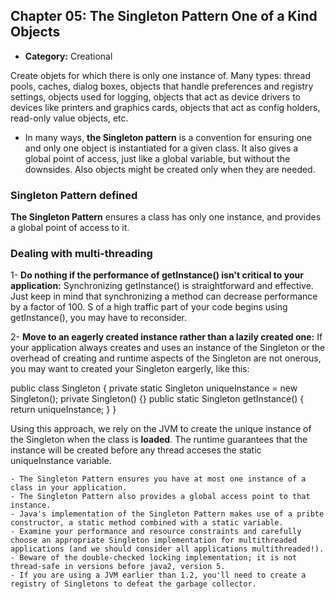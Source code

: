 ## Chapter 05: The Singleton Pattern One of a Kind Objects

- **Category:** Creational<br>

Create objets for which there is only one instance of. Many types: thread pools, caches, dialog boxes, objects that handle preferences and registry settings, objects used for logging, objects that act as device drivers to devices like printers and graphics cards, objects that act as config holders, read-only value objects, etc.

- In many ways, **the Singleton pattern** is a convention for ensuring one and only one object is instantiated for a given class. It also gives a global point of access, just like a global variable, but without the downsides. Also objects might be created only when they are needed.

### Singleton Pattern defined
**The Singleton Pattern** ensures a class has only one instance, and provides a global point of access to it.

### Dealing with multi-threading

1- **Do nothing if the performance of getInstance() isn't critical to your application:** Synchronizing getInstance() is straightforward and effective. Just keep in mind that synchronizing a method can decrease performance by a factor of 100. S of a high traffic part of your code begins using getInstance(), you may have to reconsider.

2- **Move to an eagerly created instance rather than a lazily created one:** If your application always creates and uses an instance of the Singleton or the overhead of creating and runtime aspects of the Singleton are not onerous, you may want to created your Singleton eargerly, like this:

public class Singleton {
    private static Singleton uniqueInstance = new Singleton();
    private Singleton() {}
    public static Singleton getInstance() {
        return uniqueInstance;
    }
}

Using this approach, we rely on the JVM to create the unique instance of the Singleton when the class is **loaded**. The runtime guarantees that the instance will be created before any thread acceses the static uniqueInstance variable.

    - The Singleton Pattern ensures you have at most one instance of a class in your application.
    - The Singleton Pattern also provides a global access point to that instance.
    - Java's implementation of the Singleton Pattern makes use of a pribte constructor, a static method combined with a static variable.
    - Examine your performance and resource constraints and carefully choose an appropriate Singleton implementation for multithreaded applications (and we should consider all applications multithreaded!).
    - Beware of the double-checked locking implementation; it is not thread-safe in versions before java2, version 5.
    - If you are using a JVM earlier than 1.2, you'll need to create a registry of Singletons to defeat the garbage collector.
    

    
